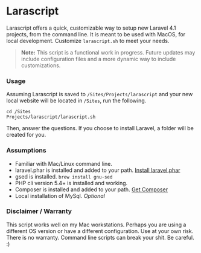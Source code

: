 # Larascript

Larascript offers a quick, customizable way to setup new Laravel 4.1 projects, from the command line. It is meant to be used with MacOS, for local development. Customize `larascript.sh` to meet your needs.

> **Note:** This script is a functional work in progress. Future updates may include configuration files and a more dynamic way to include customizations.


### Usage

Assuming Larascript is saved to `/Sites/Projects/larascript` and your new local website will be located in `/Sites`, run the following.

```shell
cd /Sites
Projects/larascript/larascript.sh
```
Then, answer the questions. If you choose to install Laravel, a folder will be created for you.


### Assumptions

- Familiar with Mac/Linux command line.
- laravel.phar is installed and added to your path. [Install laravel.phar](http://laravel.com/docs/installation#install-laravel)
- gsed is installed. `brew install gnu-sed`
- PHP cli version 5.4+ is installed and working.
- Composer is installed and added to your path. [Get Composer](http://getcomposer.org)
- Local installation of MySql. _Optional_


### Disclaimer / Warranty

This script works well on my Mac workstations. Perhaps you are using a different OS version or have a different configuration. Use at your own risk. There is no warranty. Command line scripts can break your shit. Be careful. :)
